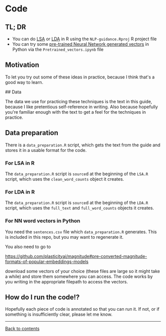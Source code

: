 # Code

## TL; DR

* You can do [LSA](../LSA.md) or [LDA](../LDA.md) in R using the `NLP-guidance.Rproj` R project file
* You can try some [pre-trained Neural Network generated vectors](../NNmodels.md) in Python via the `Pretrained_vectors.ipynb` file

## Motivation

To let you try out some of these ideas in practice, because I think that's a good way to learn.

## Data

The data we use for practicing these techniques is the text in this guide, because I like pretentious self-reference in writing. Also because hopefully you're familiar enough with the text to get a feel for the techniques in practice.

## Data preparation

There is a `data_preparation.R` script, which gets the text from the guide and stores it in a usable format for the code. 

### For LSA in R

The `data_preparation.R` script is `source`d at the beginning of the `LSA.R` script, which uses the `clean_word_counts` object it creates.

### For LDA in R

The `data_preparation.R` script is `source`d at the beginning of the `LDA.R` script, which uses the `full_text` and `full_word_counts` objects it creates.

### For NN word vectors in Python

You need the `sentences.csv` file which `data_preparation.R` generates. This is included in this repo, but you may want to regenerate it.

You also need to go to

https://github.com/plasticityai/magnitude#pre-converted-magnitude-formats-of-popular-embeddings-models

download some vectors of your choice (these files are large so it might take a while) and store them somewhere you can access. The code works by you writing in the appropriate filepath to access the vectors.

## How do I run the code!?

Hopefully each piece of code is annotated so that you can run it. If not, or if something is insufficiently clear, please let me know.


___

[Back to contents](../README.md)
